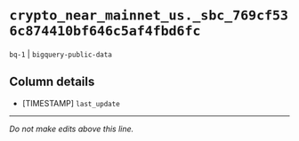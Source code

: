 # `crypto_near_mainnet_us._sbc_769cf536c874410bf646c5af4fbd6fc`
`bq-1` | `bigquery-public-data`

## Column details
* [TIMESTAMP] `last_update`

-------------------------------------------------------------------------------
*Do not make edits above this line.*
